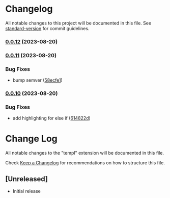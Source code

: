# Changelog

All notable changes to this project will be documented in this file. See [standard-version](https://github.com/conventional-changelog/standard-version) for commit guidelines.

### [0.0.12](https://github.com/a-h/templ-vscode/compare/v0.0.11...v0.0.12) (2023-08-20)

### [0.0.11](https://github.com/a-h/templ-vscode/compare/v0.0.10...v0.0.11) (2023-08-20)


### Bug Fixes

* bump semver ([58ecfe1](https://github.com/a-h/templ-vscode/commit/58ecfe11ffc7669b94fb14af4b49e8391f701798))

### [0.0.10](https://github.com/a-h/templ-vscode/compare/v0.0.9...v0.0.10) (2023-08-20)


### Bug Fixes

* add highlighting for else if ([614822d](https://github.com/a-h/templ-vscode/commit/614822dd9e5e0e333027872b1a4501d8ed2a527b))

# Change Log

All notable changes to the "templ" extension will be documented in this file.

Check [Keep a Changelog](http://keepachangelog.com/) for recommendations on how to structure this file.

## [Unreleased]

- Initial release